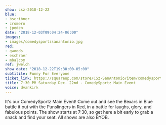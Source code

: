 ```yaml
---
show: csz-2018-12-22
blue:
- bscribner
- cromero
- jpeden
date: "2018-12-03T09:04:24-06:00"
images:
- images/comedysportzsanantonio.jpg
red:
- gwoods
- eschraer
- mbalcom
ref: jwelch
show_date: "2018-12-22T19:30:00-05:00"
subtitile: Funny For Everyone
ticket_link: https://squareup.com/store/CSz-SanAntonio/item/comedysportz-saturday-night-13
title: 7:30 PM Saturday Dec. 22nd - ComedySportz Main Event
voice: dvankirk
---
```


It's our ComedySportz Main Event! Come out and see the Bexars in Blue battle it out with the Punslingers in Red, in a battle for laughs, glory, and fabulous points. The show starts at 7:30, so get here a bit early to grab a snack and find your seat. All shows are also BYOB.
